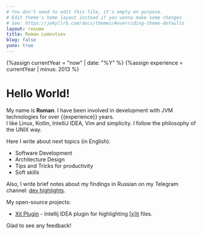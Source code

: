 ```yaml
---
# You don't need to edit this file, it's empty on purpose.
# Edit theme's home layout instead if you wanna make some changes
# See: https://jekyllrb.com/docs/themes/#overriding-theme-defaults
layout: resume
title: Roman Lomovtsev
blog: false
yuno: true
---
```

{%assign currentYear = "now" | date: "%Y" %}
{%assign experience = currentYear | minus: 2013 %}


# Hello World!

My name is **Roman**.
I have been involved in development with JVM technologies for over {{experience}} years.  
I like Linux, Kotlin, IntelliJ IDEA, Vim and simplicity.
I follow the philosophy of the UNIX way.

Here I write about next topics (in English):
- Software Development 
- Architecture Design
- Tips and Tricks for productivity
- Soft skills

Also, I write brief notes about my findings in Russian on
my Telegram channel: [dev highlights](https://t.me/devhighl).

My open-source projects:
- [Xit Plugin](https://plugins.jetbrains.com/plugin/23646-xit-support) - Intellij IDEA
plugin for highlighting [\[x\]it](https://xit.jotaen.net) files.

Glad to see any feedback!

